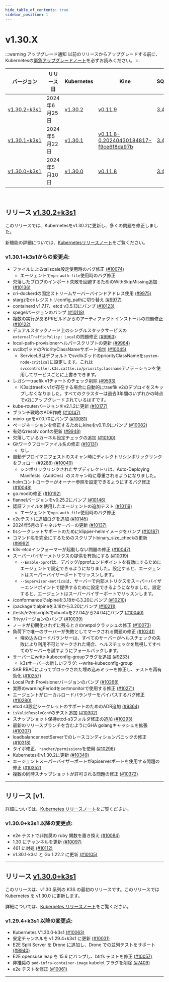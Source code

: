 ```yaml
---
hide_table_of_contents: true
sidebar_position: 1
---
```


# v1.30.X

:::warning アップグレード通知
以前のリリースからアップグレードする前に、Kubernetesの[緊急アップグレードノート](https://github.com/kubernetes/kubernetes/blob/master/CHANGELOG/CHANGELOG-1.30.md#urgent-upgrade-notes)を必ずお読みください。
:::

| バージョン | リリース日 | Kubernetes | Kine | SQLite | Etcd | Containerd | Runc | Flannel | Metrics-server | Traefik | CoreDNS | Helm-controller | Local-path-provisioner  |
| ----- | ----- | ----- | ----- | ----- | ----- | ----- | ----- | ----- | ----- | ----- | ----- | ----- | -----  |
| [v1.30.2+k3s1](v1.30.X.md#release-v1302k3s1) | 2024年6月25日 | [v1.30.2](https://github.com/kubernetes/kubernetes/blob/master/CHANGELOG/CHANGELOG-1.30.md#v1302) | [v0.11.9](https://github.com/k3s-io/kine/releases/tag/v0.11.9) | [3.44.0](https://sqlite.org/releaselog/3_44_0.html) | [v3.5.13-k3s1](https://github.com/k3s-io/etcd/releases/tag/v3.5.13-k3s1) | [v1.7.17-k3s1](https://github.com/k3s-io/containerd/releases/tag/v1.7.17-k3s1) | [v1.1.12](https://github.com/opencontainers/runc/releases/tag/v1.1.12) | [v0.25.2](https://github.com/flannel-io/flannel/releases/tag/v0.25.2) | [v0.7.0](https://github.com/kubernetes-sigs/metrics-server/releases/tag/v0.7.0) | [v2.10.7](https://github.com/traefik/traefik/releases/tag/v2.10.7) | [v1.10.1](https://github.com/coredns/coredns/releases/tag/v1.10.1) | [v0.16.1](https://github.com/k3s-io/helm-controller/releases/tag/v0.16.1) | [v0.0.27](https://github.com/rancher/local-path-provisioner/releases/tag/v0.0.27)  |
| [v1.30.1+k3s1](v1.30.X.md#release-v1301k3s1) | 2024年5月22日 | [v1.30.1](https://github.com/kubernetes/kubernetes/blob/master/CHANGELOG/CHANGELOG-1.30.md#v1301) | [v0.11.8-0.20240430184817-f9ce6f8da97b](https://github.com/k3s-io/kine/releases/tag/v0.11.8-0.20240430184817-f9ce6f8da97b) | [3.44.0](https://sqlite.org/releaselog/3_44_0.html) | [v3.5.9-k3s1](https://github.com/k3s-io/etcd/releases/tag/v3.5.9-k3s1) | [v1.7.15-k3s1](https://github.com/k3s-io/containerd/releases/tag/v1.7.15-k3s1) | [v1.1.12-k3s1](https://github.com/opencontainers/runc/releases/tag/v1.1.12-k3s1) | [v0.24.2](https://github.com/flannel-io/flannel/releases/tag/v0.24.2) | [v0.7.0](https://github.com/kubernetes-sigs/metrics-server/releases/tag/v0.7.0) | [v2.10.7](https://github.com/traefik/traefik/releases/tag/v2.10.7) | [v1.10.1](https://github.com/coredns/coredns/releases/tag/v1.10.1) | [v0.16.1-0.20240502205943-2f32059d43e6](https://github.com/k3s-io/helm-controller/releases/tag/v0.16.1-0.20240502205943-2f32059d43e6) | [v0.0.26](https://github.com/rancher/local-path-provisioner/releases/tag/v0.0.26)  |
| [v1.30.0+k3s1](v1.30.X.md#release-v1300k3s1) | 2024年5月10日 | [v1.30.0](https://github.com/kubernetes/kubernetes/blob/master/CHANGELOG/CHANGELOG-1.30.md#v1300) | [v0.11.8](https://github.com/k3s-io/kine/releases/tag/v0.11.7) | [3.44.0](https://sqlite.org/releaselog/3_44_0.html) | [v3.5.9-k3s1](https://github.com/k3s-io/etcd/releases/tag/v3.5.9-k3s1) | [v1.7.15-k3s1](https://github.com/k3s-io/containerd/releases/tag/v1.7.15-k3s1) | [v1.1.12](https://github.com/opencontainers/runc/releases/tag/v1.1.12) | [v0.24.2](https://github.com/flannel-io/flannel/releases/tag/v0.24.2) | [v0.7.0](https://github.com/kubernetes-sigs/metrics-server/releases/tag/v0.7.0) | [v2.10.7](https://github.com/traefik/traefik/releases/tag/v2.10.7) | [v1.10.1](https://github.com/coredns/coredns/releases/tag/v1.10.1) | [v0.16.1](https://github.com/k3s-io/helm-controller/releases/tag/v0.15.9) | [v0.0.26](https://github.com/rancher/local-path-provisioner/releases/tag/v0.0.26)  |

<br />

## リリース [v1.30.2+k3s1](https://github.com/k3s-io/k3s/releases/tag/v1.30.2+k3s1)
<!-- v1.30.2+k3s1 -->

このリリースでは、Kubernetesをv1.30.2に更新し、多くの問題を修正しました。

新機能の詳細については、[Kubernetesリリースノート](https://github.com/kubernetes/kubernetes/blob/master/CHANGELOG/CHANGELOG-1.30.md#changelog-since-v1301)をご覧ください。

### v1.30.1+k3s1からの変更点:

* ファイルによるtailscale設定使用時のバグ修正 [(#10074)](https://github.com/k3s-io/k3s/pull/10074)
  * エージェントで`vpn-auth-file`使用時のバグ修正
* 欠落したブロブのインポート失敗を回避するためのWithSkipMissing追加 [(#10136)](https://github.com/k3s-io/k3s/pull/10136)
* cri-dockerdの固定ストリームサーバーバインドアドレス使用 [(#9975)](https://github.com/k3s-io/k3s/pull/9975)
* stargzをcriレジストリconfig_pathに切り替え [(#9977)](https://github.com/k3s-io/k3s/pull/9977)
* containerd v1.7.17、etcd v3.5.13にバンプ [(#10123)](https://github.com/k3s-io/k3s/pull/10123)
* spegelバージョンのバンプ [(#10118)](https://github.com/k3s-io/k3s/pull/10118)
* 複数の実行があるPRビルドからのアーティファクトインストールの問題修正 [(#10122)](https://github.com/k3s-io/k3s/pull/10122)
* デュアルスタックノード上のシングルスタックサービスの`externalTrafficPolicy: Local`の問題修正 [(#9963)](https://github.com/k3s-io/k3s/pull/9963)
* local-path-provisionerヘルパースクリプトの更新 [(#9964)](https://github.com/k3s-io/k3s/pull/9964)
* svclbポッドのPriorityClassNameサポート追加 [(#10045)](https://github.com/k3s-io/k3s/pull/10045)
  * ServiceLBはデフォルトでsvclbポッドのpriorityClassNameを`system-node-critical`に設定します。これは`svccontroller.k3s.cattle.io/priorityclassname`アノテーションを使用してサービスごとに上書きできます。
* レガシーtraefik v1チャートのチェック削除 [(#9593)](https://github.com/k3s-io/k3s/pull/9593)
  * K3sはtraefik v1が存在する場合に自動的にtraefik v2のデプロイをスキップしなくなりました。すべてのクラスターは過去3年間のいずれかの時点でv2にアップグレードされているはずです。
* kube-routerバージョンをv2.1.2に更新 [(#10177)](https://github.com/k3s-io/k3s/pull/10177)
* ブランチ戦略のADR作成 [(#10147)](https://github.com/k3s-io/k3s/pull/10147)
* minio-goをv7.0.70にバンプ [(#10081)](https://github.com/k3s-io/k3s/pull/10081)
* ページネーションを修正するためにkineをv0.11.9にバンプ [(#10082)](https://github.com/k3s-io/k3s/pull/10082)
* 有効なresolv confの更新 [(#9948)](https://github.com/k3s-io/k3s/pull/9948)
* 欠落しているカーネル設定チェックの追加 [(#10100)](https://github.com/k3s-io/k3s/pull/10100)
* Gitワークフローファイル名の修正 [(#10131)](https://github.com/k3s-io/k3s/pull/10131)
  * なし
* 自動デプロイマニフェストのスキャン時にディレクトリシンボリックリンクをフォロー (#9288) [(#10049)](https://github.com/k3s-io/k3s/pull/10049)
  * シンボリックリンクされたサブディレクトリは、Auto-Deploying Manifests（AddOns）のスキャン時に尊重されるようになりました。
* helmコントローラーがオーナー参照を設定できるようにするバグ修正 [(#10048)](https://github.com/k3s-io/k3s/pull/10048)
* go.modの修正 [(#10192)](https://github.com/k3s-io/k3s/pull/10192)
* flannelバージョンをv0.25.2にバンプ [(#10146)](https://github.com/k3s-io/k3s/pull/10146)
* 認証ファイルを使用したエージェントの追加テスト [(#10119)](https://github.com/k3s-io/k3s/pull/10119)
  * エージェントで`vpn-auth-file`使用時のバグ修正
* e2eテストに追加ログを追加 [(#10145)](https://github.com/k3s-io/k3s/pull/10145)
* 2024年5月のチャネルサーバーの更新 [(#10137)](https://github.com/k3s-io/k3s/pull/10137)
* tlsシークレットサポートのためにklipper-helmイメージをバンプ [(#10187)](https://github.com/k3s-io/k3s/pull/10187)
* コマンド名を完全にするためのスクリプトbinary_size_checkの更新 [(#9992)](https://github.com/k3s-io/k3s/pull/9992)
* k3s-etcdインフォーマーが起動しない問題の修正 [(#10047)](https://github.com/k3s-io/k3s/pull/10047)
* スーパーバイザーメトリクスの提供を有効にする [(#10019)](https://github.com/k3s-io/k3s/pull/10019)
  * `--Enable-pprof`は、デバッグ/pprofエンドポイントを有効にするためにエージェントで設定できるようになりました。設定すると、エージェントはスーパーバイザーポートでリッスンします。
  * `--Supervisor-metrics`は、サーバーで内部メトリクスをスーパーバイザーエンドポイントで提供するために設定できるようになりました。設定すると、エージェントはスーパーバイザーポートでリッスンします。
* /conformanceでalpineを3.18から3.20にバンプ [(#10210)](https://github.com/k3s-io/k3s/pull/10210)
* /packageでalpineを3.18から3.20にバンプ [(#10211)](https://github.com/k3s-io/k3s/pull/10211)
* /tests/e2e/scriptsでubuntuを22.04から24.04にバンプ [(#10040)](https://github.com/k3s-io/k3s/pull/10040)
* Trivyバージョンのバンプ [(#10039)](https://github.com/k3s-io/k3s/pull/10039)
* ノードが初期化されずに残るときのnetpolクラッシュの修正 [(#10073)](https://github.com/k3s-io/k3s/pull/10073)
* 負荷下で唯一のサーバーが失敗としてマークされる問題の修正 [(#10241)](https://github.com/k3s-io/k3s/pull/10241)
  * 埋め込みロードバランサーは、すべてのサーバーがヘルスチェックの失敗により利用不可とマークされた場合、ヘルスチェックを無視してすべてのサーバーを試すようにフォールバックします。
* サーバーにwrite-kubeconfig-groupフラグを追加 [(#9233)](https://github.com/k3s-io/k3s/pull/9233)
  * k3sサーバーの新しいフラグ: --write-kubeconfig-group
* SAR RBACによってブロックされた埋め込みミラーを修正し、テストを再有効化 [(#10257)](https://github.com/k3s-io/k3s/pull/10257)
* Local Path Provisionerバージョンのバンプ [(#10268)](https://github.com/k3s-io/k3s/pull/10268)
* 実際のwarningPeriodをcertmonitorで使用する修正 [(#10271)](https://github.com/k3s-io/k3s/pull/10271)
* エージェントがローカルロードバランサーをバイパスするバグ修正 [(#10280)](https://github.com/k3s-io/k3s/pull/10280)
* etcd s3設定シークレットのサポートのためのADR追加 [(#9364)](https://github.com/k3s-io/k3s/pull/9364)
* `isValidResolvConf`のテスト追加 [(#10302)](https://github.com/k3s-io/k3s/pull/10302)
* スナップショット保持etcd-s3フォルダ修正の追加 [(#10293)](https://github.com/k3s-io/k3s/pull/10293)
* 最新のリリースブランチを含むようにGHA golangキャッシュを拡張 [(#10307)](https://github.com/k3s-io/k3s/pull/10307)
* loadbalancer.nextServerでのレースコンディションパニックの修正 [(#10318)](https://github.com/k3s-io/k3s/pull/10318)
* タイポ修正、`rancher/permissions`を使用 [(#10296)](https://github.com/k3s-io/k3s/pull/10296)
* Kubernetesをv1.30.2に更新 [(#10349)](https://github.com/k3s-io/k3s/pull/10349)
* エージェントスーパーバイザーポートがapiserverポートを使用する問題の修正 [(#10352)](https://github.com/k3s-io/k3s/pull/10352)
* 複数の同時スナップショットが許可される問題の修正 [(#10372)](https://github.com/k3s-io/k3s/pull/10372)

-----
## リリース [v1.
詳細については、[Kubernetes リリースノート](https://github.com/kubernetes/kubernetes/blob/master/CHANGELOG/CHANGELOG-1.30.md#changelog-since-v1300)をご覧ください。

### v1.30.0+k3s1 以降の変更点:

* e2e テストで非推奨の ruby 関数を置き換え [(#10084)](https://github.com/k3s-io/k3s/pull/10084)
* 1.30 にチャンネルを更新 [(#10097)](https://github.com/k3s-io/k3s/pull/10097)
* 461 に対処 [(#10112)](https://github.com/k3s-io/k3s/pull/10112)
* v1.30.1-k3s1 と Go 1.22.2 に更新 [(#10105)](https://github.com/k3s-io/k3s/pull/10105)

-----
## リリース [v1.30.0+k3s1](https://github.com/k3s-io/k3s/releases/tag/v1.30.0+k3s1)
<!-- v1.30.0+k3s1 -->

このリリースは、v1.30 系列の K3S の最初のリリースです。このリリースでは Kubernetes を v1.30.0 に更新します。

詳細については、[Kubernetes リリースノート](https://github.com/kubernetes/kubernetes/blob/master/CHANGELOG/CHANGELOG-1.30.md#changelog-since-v1290)をご覧ください。

### v1.29.4+k3s1 以降の変更点:

* Kubernetes V1.30.0-k3s1 [(#10063)](https://github.com/k3s-io/k3s/pull/10063)
* 安定チャンネルを v1.29.4+k3s1 に更新 [(#10031)](https://github.com/k3s-io/k3s/pull/10031)
* E2E Split Server を Drone に追加し、Drone での並列テストをサポート [(#9940)](https://github.com/k3s-io/k3s/pull/9940)
* E2E opensuse leap を 15.6 にバンプし、btrfs テストを修正 [(#10057)](https://github.com/k3s-io/k3s/pull/10057)
* 非推奨の `pod-infra-container-image` kubelet フラグを削除 [(#7409)](https://github.com/k3s-io/k3s/pull/7409)
* e2e テストを修正 [(#10061)](https://github.com/k3s-io/k3s/pull/10061)

-----
